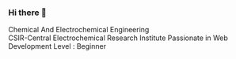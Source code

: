 ### Hi there 👋

Chemical And Electrochemical Engineering 
<br>
CSIR-Central Electrochemical Research Institute
Passionate in Web Development
Level : Beginner

